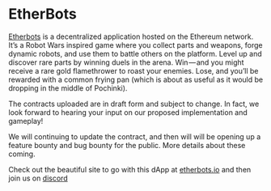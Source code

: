 # EtherBots

[Etherbots](https://etherbots.io) is a decentralized application hosted on the Ethereum network. It’s a Robot Wars inspired game where you collect parts and weapons, forge dynamic robots, and use them to battle others on the platform. Level up and discover rare parts by winning duels in the arena. Win — and you might receive a rare gold flamethrower to roast your enemies. Lose, and you’ll be rewarded with a common frying pan (which is about as useful as it would be dropping in the middle of Pochinki).

The contracts uploaded are in draft form and subject to change. In fact, we look forward to hearing your input on our proposed implementation and gameplay!

We will continuing to update the contract, and then will will be opening up a feature bounty and bug bounty for the public. More details about these coming.

Check out the beautiful site to go with this dApp at [etherbots.io](https://etherbots.io) and then join us on [discord](https://discord.gg/jbuYx9w)
